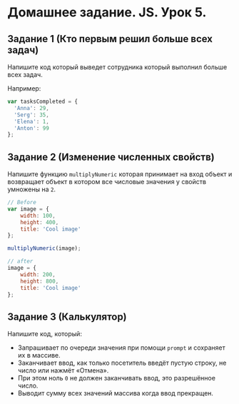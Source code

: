 # Домашнее задание. JS. Урок 5.

## Задание 1 (Кто первым решил больше всех задач)

Напишите код который выведет сотрудника который выполнил больше всех задач.

Например:
```js
var tasksCompleted = {
  'Anna': 29,
  'Serg': 35,
  'Elena': 1,
  'Anton': 99
};
```

## Задание 2 (Изменение численных свойств)

Напишите функцию `multiplyNumeric` которая принимает на вход объект и возвращает объект 
в котором все числовые значения у свойств умножены на `2`.
```js
// Before
var image = {
    width: 100,
    height: 400,
    title: 'Cool image'
};

multiplyNumeric(image);

// after
image = {
    width: 200,
    height: 800,
    title: 'Cool image'
};
```

## Задание 3 (Калькулятор)

Напишите код, который:

* Запрашивает по очереди значения при помощи `prompt` и сохраняет их в массиве.
* Заканчивает ввод, как только посетитель введёт пустую строку, не число или нажмёт «Отмена».
* При этом ноль `0` не должен заканчивать ввод, это разрешённое число.
* Выводит сумму всех значений массива когда ввод прекращен.

